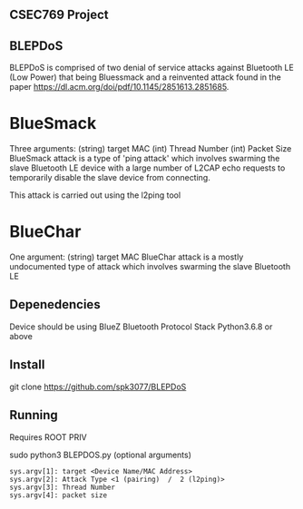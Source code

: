 ## CSEC769 Project

## BLEPDoS

BLEPDoS is comprised of two denial of service attacks against Bluetooth LE (Low Power) that being Bluessmack and a reinvented attack found in the paper https://dl.acm.org/doi/pdf/10.1145/2851613.2851685.

# BlueSmack
Three arguments: (string) target MAC (int) Thread Number (int) Packet Size
BlueSmack attack is a type of 'ping attack' which involves swarming the slave Bluetooth LE device with a large number of L2CAP echo requests to temporarily disable the slave device from connecting.

This attack is carried out using the l2ping tool

# BlueChar
One argument: (string) target MAC
BlueChar attack is a mostly undocumented type of attack which involves swarming the slave Bluetooth LE

## Depenedencies
Device should be using BlueZ Bluetooth Protocol Stack
Python3.6.8 or above

## Install
git clone https://github.com/spk3077/BLEPDoS

## Running
Requires ROOT PRIV

sudo python3 BLEPDOS.py (optional arguments)

    sys.argv[1]: target <Device Name/MAC Address>
    sys.argv[2]: Attack Type <1 (pairing)  /  2 (l2ping)>
    sys.argv[3]: Thread Number
    sys.argv[4]: packet size
